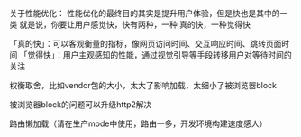 关于性能优化：
性能优化的最终目的其实是提升用户体验，但是快也是其中的一类
就是说，你要让用户感觉快，快有两种，一种 真的快，一种觉得快

「真的快」：可以客观衡量的指标，像网页访问时间、交互响应时间、跳转页面时间
「觉得快」：用户主观感知的性能，通过视觉引导等手段转移用户对等待时间的关注

权衡取舍，比如vendor包的大小，太大了影响加载，太细小了被浏览器block

被浏览器block的问题可以升级http2解决

路由懒加载（请在生产mode中使用，路由一多，开发环境构建速度感人）